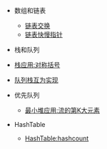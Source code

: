 - 数组和链表

  - [链表交换](algorithm/leecode/Arrary&LinkedList/node-swap.md)
  - [链表快慢指针](algorithm/leecode/Arrary&LinkedList/fast-slow-pointer.md)

-  栈和队列

  - [栈应用:对称括号](algorithm/leecode/Stack&Queue/symmetrical-brace.md)
  - [队列栈互为实现](algorithm/leecode/Stack&Queue/queue-to-stack.md)

- 优先队列

  - [最小堆应用:流的第K大元素](algorithm/leecode/PriorityQueue/kth-largest-element-in-a-stream.md)
  
- HashTable

  - [HashTable:hashcount](algorithm/leecode/HashTable/hashcount.md)
  